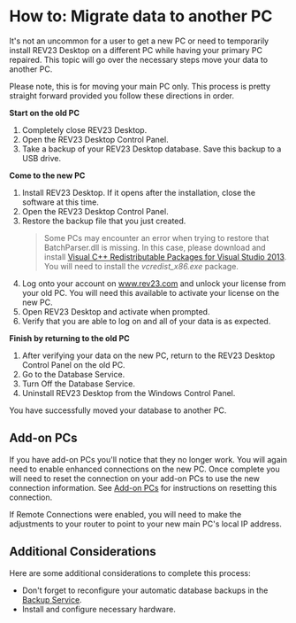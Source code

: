 # How to: Migrate data to another PC

It's not an uncommon for a user to get a new PC or need to temporarily install REV23 Desktop on a different PC while having your primary PC repaired. This topic will go over the necessary steps move your data to another PC.

Please note, this is for moving your main PC only. This process is pretty straight forward provided you follow these directions in order.

**Start on the old PC**

1. Completely close REV23 Desktop.
2. Open the REV23 Desktop Control Panel.
3. Take a backup of your REV23 Desktop database. Save this backup to a USB drive.

**Come to the new PC**

1. Install REV23 Desktop. If it opens after the installation, close the software at this time.
2. Open the REV23 Desktop Control Panel.
3. Restore the backup file that you just created.
    > Some PCs may encounter an error when trying to restore that BatchParser.dll is missing. In this case, please download and install [Visual C++ Redistributable Packages for Visual Studio 2013](https://www.microsoft.com/en-us/download/details.aspx?id=40784). You will need to install the *vcredist_x86.exe* package.
4. Log onto your account on www.rev23.com and unlock your license from your old PC. You will need this available to activate your license on the new PC.
5. Open REV23 Desktop and activate when prompted.
6. Verify that you are able to log on and all of your data is as expected.

**Finish by returning to the old PC**

1. After verifying your data on the new PC, return to the REV23 Desktop Control Panel on the old PC.
2. Go to the Database Service.
3. Turn Off the Database Service.
4. Uninstall REV23 Desktop from the Windows Control Panel.

You have successfully moved your database to another PC.

## Add-on PCs

If you have add-on PCs you'll notice that they no longer work. You will again need to enable enhanced connections on the new PC. Once complete you will need to reset the connection on your add-on PCs to use the new connection information. See [Add-on PCs](../installation/add-on-pc.md) for instructions on resetting this connection.

If Remote Connections were enabled, you will need to make the adjustments to your router to point to your new main PC's local IP address.

## Additional Considerations

Here are some additional considerations to complete this process:

+ Don't forget to reconfigure your automatic database backups in the [Backup Service](../server-concepts/backup-service.md).
+ Install and configure necessary hardware.
